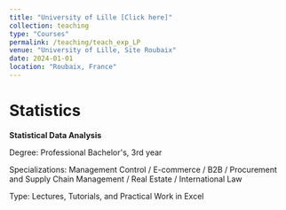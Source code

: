 ```yaml
---
title: "University of Lille [Click here]"
collection: teaching
type: "Courses"
permalink: /teaching/teach_exp_LP
venue: "University of Lille, Site Roubaix"
date: 2024-01-01
location: "Roubaix, France"
---
```


# Statistics


**Statistical Data Analysis**

Degree: Professional Bachelor's, 3rd year

Specializations: Management Control / E-commerce / B2B / Procurement and Supply Chain Management / Real Estate / International Law

Type: Lectures, Tutorials, and Practical Work in Excel

